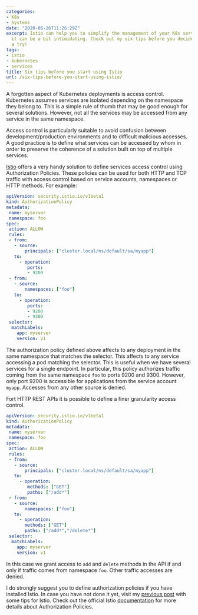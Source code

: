 ```yaml
---
categories:
- K8s
- Systems
date: "2020-05-26T11:26:29Z"
excerpt: Istio can help you to simplify the management of your K8s services. However,
  it can be a bit intimidating. Check out my six tips before you decide to give it
  a try!
tags:
- istio
- kubernetes
- services
title: Six tips before you start using Istio
url: /six-tips-before-you-start-using-istio/
---
```


A forgotten aspect of Kubernetes deployments is access control. Kubernetes assumes services are isolated depending on the namespace they belong to. This is a simple rule of thumb that may be good enough for several solutions. However, not all the services may be accessed from any service in the same namespace.

Access control is particularly suitable to avoid confusion between development/production environments and to difficult malicious accesses. A good practice is to define what services can be accessed by whom in order to preserve the coherence of a solution built on top of multiple services.

[Istio](istio.io) offers a very handy solution to define services access control using Authorization Policies. These policies can be used for both HTTP and TCP traffic with access control based on service accounts, namespaces or HTTP methods. For example:

```yaml
apiVersion: security.istio.io/v1beta1
kind: AuthorizationPolicy
metadata:
 name: myserver
 namespace: foo
spec:
 action: ALLOW
 rules:
 - from:
   - source:
       principals: ["cluster.local/ns/default/sa/myapp"]
   to:
	 - operation:
	    ports:
		- 9200
 - from:
   - source:
       namespaces: ["foo"]
   to:
	 - operation:
	    ports:
		- 9200
		- 9300
 selector:
  matchLabels:
    app: myserver
    version: v1
```
The authorization policy defined above affects to any deployment in the same namespace that matches the selector. This affects to any service accessing a pod matching the selector. This is useful when we have several services for a single endpoint. In particular, this policy authorizes traffic coming from the same namespace `foo` to ports 9200 and 9300. However, only port 9200 is accessible for applications from the service account `myapp`. Accesses from any other source is denied.

Fort HTTP REST APIs it is possible to define a finer granularity access control.
```yaml
apiVersion: security.istio.io/v1beta1
kind: AuthorizationPolicy
metadata:
 name: myserver
 namespace: foo
spec:
 action: ALLOW
 rules:
 - from:
   - source:
       principals: ["cluster.local/ns/default/sa/myapp"]
   to:
	 - operation:
	    methods: ["GET"]
		paths: ["/add*"]
 - from:
   - source:
       namespaces: ["foo"]
   to:
	 - operation:
	   methods: ["GET"]
	   paths: ["/add*","/delete*"]
 selector:
  matchLabels:
    app: myserver
    version: v1
```
In this case we grant access to `add` and `delete` methods in the API if and only if traffic comes from namespace `foo`. Other traffic accesses are denied.

I do strongly suggest you to define authorization policies if you have installed Istio. In case you have not done it yet, visit my [previous post](https://jmtirado.net/six-tips-before-you-start-using-istio/) with some tips for Istio. Check out the official Istio [documentation](https://istio.io/docs/reference/config/security/authorization-policy/) for more details about Authorization Policies.
